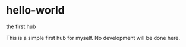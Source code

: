 # hello-world
the first hub

This is a simple first hub for myself.  No development will be done here.
